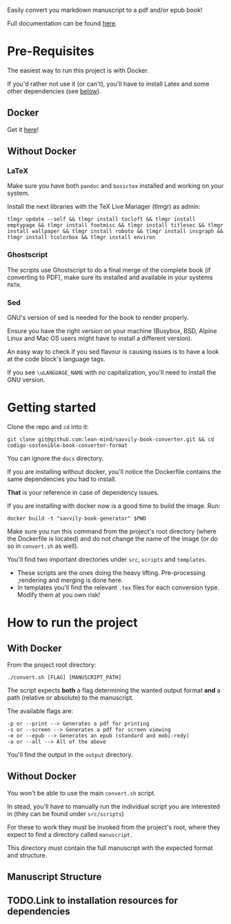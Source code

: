 Easily convert you markdown manuscript to a pdf and/or epub book!

Full documentation can be found [here](https://lean-mind.github.io/savvily-book-converter/#/).

# Pre-Requisites

The easiest way to run this project is with Docker.

If you'd rather not use it (or can't), you'll have to install Latex and some other dependencies (see [below](#latex)).

## Docker

Get it [here](https://docs.docker.com/get-docker/)!

<a name="latex"/>

## Without Docker

### LaTeX

Make sure you have both `pandoc` and `basictex` installed and working on your system.

Install the next libraries with the TeX Live Manager (tlmgr) as admin:

```shell
tlmgr update --self && tlmgr install tocloft && tlmgr install emptypage && tlmgr install footmisc && tlmgr install titlesec && tlmgr install wallpaper && tlmgr install roboto && tlmgr install incgraph && tlmgr install tcolorbox && tlmgr install environ
```

### Ghostscript

The scripts use Ghostscript to do a final merge of the complete book (if converting to PDF), make sure its installed and available in your systems `PATH`.

### Sed

GNU's version of sed is needed for the book to render properly.

Ensure you have the right version on your machine (Busybox, BSD, Alpine Linux and Mac OS users might have to install a different version).

An easy way to check if you sed flavour is causing issues is to have a look at the code block's language tags.

If you see `\uLANGUAGE_NAME` with no capitalization, you'll need to install the GNU version.

# Getting started

Clone the repo and `cd` into it:

`git clone git@github.com:lean-mind/savvily-book-converter.git && cd codigo-sostenible-book-converter-format`

You can ignore the `docs` directory.

If you are installing without docker, you'll notice the Dockerfile contains the same dependencies you had to install.

**That** is your reference in case of dependency issues.

If you are installing with docker now is a good time to build the image. Run:

`docker build -t "savvily-book-generator" $PWD`

Make sure you run this command from the project's root directory (where the Dockerfile is located) and do not change the name of the image (or do so in `convert.sh` as well).

You'll find two important directories under `src`, `scripts` and `templates`.

- These scripts are the ones doing the heavy lifting. Pre-processing ,rendering and merging is done here.
- In templates you'll find the relevant `.tex` files for each conversion type. Modify them at you own risk!

# How to run the project

## With Docker

From the project root directory:

`./convert.sh [FLAG] [MANUSCRIPT_PATH]`

The script expects **both** a flag determining the wanted output format **and** a path (relative or absolute) to the manuscript.

The available flags are:

```
-p or --print --> Generates a pdf for printing
-s or --screen --> Generates a pdf for screen viewing
-e or --epub --> Generates an epub (standard and mobi-redy)
-a or --all --> All of the above
```

You'll find the output in the `output` directory.

## Without Docker

You won't be able to use the main `convert.sh` script.

In stead, you'll have to manually run the individual script you are interested in (they can be found under `src/scripts`)

For these to work they must be invoked from the project's root, where they expect to find a directory called `manuscript`.

This directory must contain the full manuscript with the expected format and structure.

## Manuscript Structure

## TODO.Link to installation resources for dependencies
